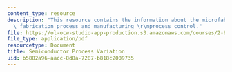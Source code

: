 ```yaml
---
content_type: resource
description: "This resource contains the information about the microfabrication, semiconductor\
  \ fabrication process and manufacturing \r\nprocess control."
file: https://ol-ocw-studio-app-production.s3.amazonaws.com/courses/2-830j-control-of-manufacturing-processes-sma-6303-spring-2008/b5882a96aacc8d8a7287b818c2009735_lecture2.pdf
file_type: application/pdf
resourcetype: Document
title: Semiconductor Process Variation
uid: b5882a96-aacc-8d8a-7287-b818c2009735
---
```

